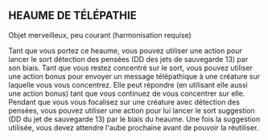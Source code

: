 ## HEAUME DE TÉLÉPATHIE

Objet merveilleux, peu courant (harmonisation requise)

Tant que vous portez ce heaume, vous pouvez utiliser une
action pour lancer le sort détection des pensées (DD des jets de
sauvegarde 13) par son biais. Tant que vous restez concentré
sur le sort, vous pouvez utiliser une action bonus pour envoyer
un message télépathique à une créature sur laquelle vous vous
concentrez. Elle peut répondre (en utilisant elle aussi une action
bonus) tant que vous continuez de vous concentrer sur elle.
Pendant que vous vous focalisez sur une créature avec
détection des pensées, vous pouvez utiliser une action pour
lui lancer le sort suggestion (DD du jet de sauvegarde 13)
par le biais du heaume. Une fois la suggestion utilisée, vous
devez attendre l'aube prochaine avant de pouvoir la réutiliser.
